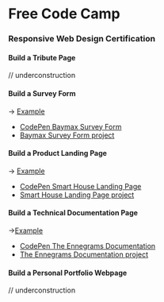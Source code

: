 # Free Code Camp

### Responsive Web Design Certification 

#### Build a Tribute Page
// underconstruction 
#### Build a Survey Form
-> [Example](https://codepen.io/freeCodeCamp/full/VPaoNP)
* [CodePen Baymax Survey Form](https://codepen.io/getSierralta/pen/zYvqKbG)
* [Baymax Survey Form project](survey/)

#### Build a Product Landing Page
-> [Example](https://codepen.io/freeCodeCamp/full/RKRbwL)
* [CodePen Smart House Landing Page](https://codepen.io/getSierralta/pen/vYNgaBx)
* [Smart House Landing Page project](https://github.com/getSierralta/Free-Code-Camp/tree/main/landing%20page)
#### Build a Technical Documentation Page
->[Example](https://codepen.io/freeCodeCamp/full/NdrKKL)
* [CodePen The Ennegrams Documentation](https://codepen.io/getSierralta/pen/PoPppvo)
* [The Ennegrams Documentation project](documentation/)
#### Build a Personal Portfolio Webpage
// underconstruction 
